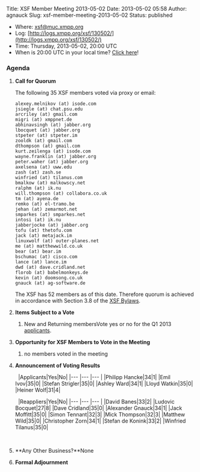 Title: XSF Member Meeting 2013-05-02
Date: 2013-05-02 05:58
Author: agnauck
Slug: xsf-member-meeting-2013-05-02
Status: published

-   Where: [xsf@muc.xmpp.org  
   ](xmpp:xsf@muc.xmpp.org?join)
-   Log:
    [http://logs.xmpp.org/xsf/130502/](http://logs.xmpp.org/xsf/130502/)
-   Time: Thursday, 2013-05-02, 20:00 UTC
-   When is 20:00 UTC in your local time? [Click
    here](http://www.worldtimeserver.com/)!

### Agenda

1.  **Call for Quorum**

    The following 35 XSF members voted via proxy or email:

        alexey.melnikov (at) isode.com
        jsiegle (at) chat.psu.edu
        arcriley (at) gmail.com
        migri (at) xmppnet.de
        abhinavsingh (at) jabber.org
        lbocquet (at) jabber.org
        stpeter (at) stpeter.im
        zooldk (at) gmail.com
        dthompson (at) gmail.com
        kurt.zeilenga (at) isode.com
        wayne.franklin (at) jabber.org
        peter.waher (at) jabber.org
        axelsena (at) uww.edu
        zash (at) zash.se
        winfried (at) tilanus.com
        bmalkow (at) malkowscy.net
        ralphm (at) ik.nu
        will.thompson (at) collabora.co.uk
        tm (at) ayena.de
        remko (at) el-tramo.be
        jehan (at) zemarmot.net
        smparkes (at) smparkes.net
        intosi (at) ik.nu
        jabberjocke (at) jabber.org
        tofu (at) thetofu.com
        jack (at) metajack.im
        linuxwolf (at) outer-planes.net
        me (at) matthewwild.co.uk
        bear (at) bear.im
        bschumac (at) cisco.com
        lance (at) lance.im
        dwd (at) dave.cridland.net
        florob (at) babelmonkeys.de
        kevin (at) doomsong.co.uk
        gnauck (at) ag-software.de

    
    The XSF has 52 members as of this date. Therefore quorum is achieved
    in accordance with Section 3.8 of the [XSF
    Bylaws](/about/xsf/bylaws).

2.  **Items Subject to a Vote**
    1.  New and Returning membersVote yes or no for the Q1 2013
        [applicants](http://wiki.xmpp.org/web/Membership_Applications_Q1_2013).

3.  **Opportunity for XSF Members to Vote in the Meeting**
    1.  no members voted in the meeting

4.  **Announcement of Voting Results**

     
|Applicants|Yes|No|
|--- |--- |--- |
|Philipp Hancke|34|1|
|Emil Ivov|35|0|
|Stefan Strigler|35|0|
|Ashley Ward|34|1|
|Lloyd Watkin|35|0|
|Heiner Wolf|31|4|

     
|Reappliers|Yes|No|
|--- |--- |--- |
|David Banes|33|2|
|Ludovic Bocquet|27|8|
|Dave Cridland|35|0|
|Alexander Gnauck|34|1|
|Jack Moffitt|35|0|
|Simon Tennant|32|3|
|Mick Thompson|32|3|
|Matthew Wild|35|0|
|Christopher Zorn|34|1|
|Stefan de Konink|33|2|
|Winfried Tilanus|35|0|

    
     

5.  **Any Other Business?**None
6.  **Formal Adjournment**

